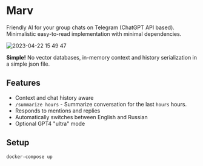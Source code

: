 # Marv

Friendly AI for your group chats on Telegram (ChatGPT API based).
Minimalistic easy-to-read implementation with minimal dependencies.

![2023-04-22 15 49 47](https://user-images.githubusercontent.com/2821124/233803754-f312ad5e-7de4-4775-8038-05e0505cc1ca.jpg)


**Simple!** No vector databases, in-memory context and history serialization in a simple json file.

## Features

* Context and chat history aware
* `/summarize hours` - Summarize conversation for the last `hours` hours.
* Responds to mentions and replies
* Automatically switches between English and Russian
* Optional GPT4 "ultra" mode

## Setup
```
docker-compose up
```
